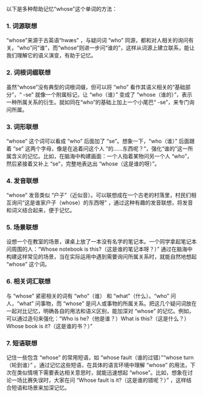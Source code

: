 以下是多种帮助记忆“whose”这个单词的方法：

### 1. 词源联想
 “whose”来源于古英语“hwæs” ，与疑问词 “who” 同源，都和对人相关的询问有关。“who”问“谁”，而“whose”则进一步问“谁的”，这样从词源上建立联系，能让我们理解它的语义演变，有助于记忆。 

### 2. 词根词缀联想
虽然“whose”没有典型的词根词缀，但可以将 “who” 看作其语义相关的“基础部分”，“ -se” 就像一个附属标记，让 “who（谁）” 变成了 “whose（谁的）”，表示一种所属关系的衍生。就如同在“who”的基础上加上一个小尾巴“ -se”，来专门询问所属。

### 3. 词形联想
 “whose” 这个词可以看成 “who” 后面加了 “se”。想象一下，“who（谁）” 后面跟着 “se” 这两个字母，像是在追着问这个人 “的……东西呢？”，强化“谁的”这一所属含义的记忆。比如，在脑海中构建画面：一个人指着某物问另一个人 “who”，然后紧接着又补上 “se”，完整地表达出 “whose（这是谁的呀）”。 

### 4. 发音联想
 “whose” 发音类似 “户子”（近似音）。可以联想成在一个古老的村落里，村民们相互询问“这是谁家户子（whose）的东西呀” ，通过这种有趣的发音联想，将发音和词义结合起来，便于记忆。 

### 5. 场景联想
设想一个在教室的场景，课桌上放了一本没有名字的笔记本。一个同学拿起笔记本问周围的人：“Whose notebook is this?（这是谁的笔记本呀？）” 通过在脑海中构建这样常见的场景，当在实际运用中遇到需要询问所属关系时，就能自然地想起 “whose” 这个词。 

### 6. 相关词汇联想
与 “whose” 紧密相关的词有 “who”（谁） 和 “what”（什么）。“who” 问人，“what” 问事物，而 “whose” 是问人或事物的所属关系。把这几个疑问词放在一起对比记忆，明确各自的用法和语义区别，能加深对 “whose” 的记忆。例如，可以通过造句来强化：“Who is he?（他是谁？）What is this?（这是什么？）Whose book is it?（这是谁的书？）” 

### 7. 短语联想
记住一些包含 “whose” 的常用短语，如 “whose fault（谁的过错）”“whose turn（轮到谁）” 。通过记忆这些短语，在具体的语言环境中理解 “whose” 的用法，下次在类似情境下需要表达相关意思时，就能迅速想起 “whose”。比如，想象在讨论一场比赛失误时，大家在问 “Whose fault is it?（这是谁的错呢？）” ，这样结合短语和场景来加深记忆。 